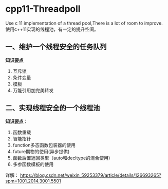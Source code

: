 # cpp11-Threadpoll
Use c 11 implementation of a thread pool,There is a lot of room to improve.
使用c++11实现的线程池，有一定的提升空间。
##  一、维护一个线程安全的任务队列
**知识要点**

 1. 互斥锁
 2. 条件变量
 3.  模板
 4. 万能引用加完美转发
 
 ##  二、实现线程安全的一个线程池
**知识要点：**
 1. 函数重载
 2. 智能指针
 3. function多态函数包装器的使用
 4. future期物的使用(异步提供)
 5. 函数后置返回类型（auto和decltype的混合使用）
 6. 多参函数模板的使用
 
 
详解：
https://blog.csdn.net/weixin_59253379/article/details/126693265?spm=1001.2014.3001.5501
